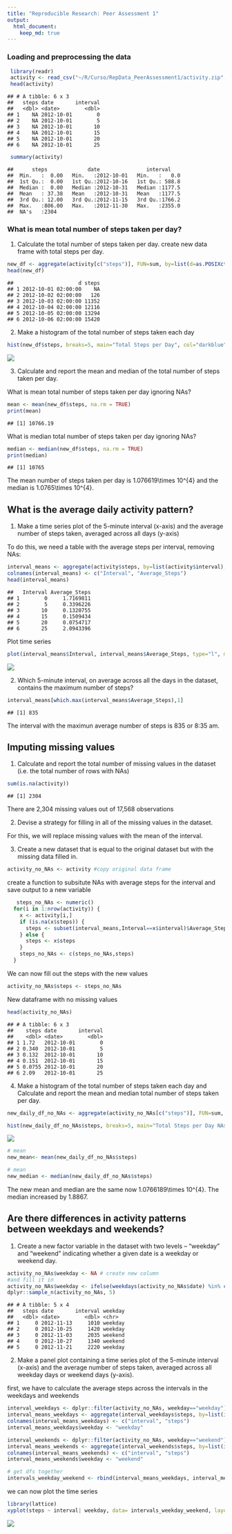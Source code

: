 ```yaml
---
title: "Reproducible Research: Peer Assessment 1"
output: 
  html_document:
    keep_md: true
---
```



### **Loading and preprocessing the data**

```r
 library(readr)
 activity <- read_csv("~/R/Curso/RepData_PeerAssessment1/activity.zip",  col_types = cols(steps = col_double()))
 head(activity)
```

```
## # A tibble: 6 x 3
##   steps date       interval
##   <dbl> <date>        <dbl>
## 1    NA 2012-10-01        0
## 2    NA 2012-10-01        5
## 3    NA 2012-10-01       10
## 4    NA 2012-10-01       15
## 5    NA 2012-10-01       20
## 6    NA 2012-10-01       25
```


```r
 summary(activity)
```

```
##      steps             date               interval     
##  Min.   :  0.00   Min.   :2012-10-01   Min.   :   0.0  
##  1st Qu.:  0.00   1st Qu.:2012-10-16   1st Qu.: 588.8  
##  Median :  0.00   Median :2012-10-31   Median :1177.5  
##  Mean   : 37.38   Mean   :2012-10-31   Mean   :1177.5  
##  3rd Qu.: 12.00   3rd Qu.:2012-11-15   3rd Qu.:1766.2  
##  Max.   :806.00   Max.   :2012-11-30   Max.   :2355.0  
##  NA's   :2304
```

### **What is mean total number of steps taken per day?**

1. Calculate the total number of steps taken per day. create new data frame with total steps per day.


```r
new_df <- aggregate(activity[c("steps")], FUN=sum, by=list(d=as.POSIXct(trunc(activity$date, "day"))))
head(new_df)
```

```
##                     d steps
## 1 2012-10-01 02:00:00    NA
## 2 2012-10-02 02:00:00   126
## 3 2012-10-03 02:00:00 11352
## 4 2012-10-04 02:00:00 12116
## 5 2012-10-05 02:00:00 13294
## 6 2012-10-06 02:00:00 15420
```

2. Make a histogram of the total number of steps taken each day

```r
hist(new_df$steps, breaks=5, main="Total Steps per Day", col="darkblue", xlab="steps")
```

![](PA1_template_files/figure-html/unnamed-chunk-4-1.png)<!-- -->

3. Calculate and report the mean and median of the total number of steps taken per day.

What is mean total number of steps taken per day ignoring NAs?

```r
mean <- mean(new_df$steps, na.rm = TRUE)
print(mean)
```

```
## [1] 10766.19
```

What is median total number of steps taken per day ignoring NAs?

```r
median <- median(new_df$steps, na.rm = TRUE)
print(median)
```

```
## [1] 10765
```

The mean number of steps taken per day is 1.076619\times 10^{4} and the median is 1.0765\times 10^{4}.

## **What is the average daily activity pattern?**

1. Make a time series plot of the 5-minute interval (x-axis) and the average number of steps taken, averaged across all days (y-axis)

To do this, we need a table with the average steps per interval, removing NAs:

```r
interval_means <- aggregate(activity$steps, by=list(activity$interval), FUN=mean, na.rm=TRUE)
colnames(interval_means) <- c("Interval", "Average_Steps")
head(interval_means)
```

```
##   Interval Average_Steps
## 1        0     1.7169811
## 2        5     0.3396226
## 3       10     0.1320755
## 4       15     0.1509434
## 5       20     0.0754717
## 6       25     2.0943396
```


Plot time series 

```r
plot(interval_means$Interval, interval_means$Average_Steps, type="l", main="Average Activity per Interval", xlab="Interval", ylab = "Avergae steps", col="darkblue", lwd=2)
```

![](PA1_template_files/figure-html/unnamed-chunk-8-1.png)<!-- -->


2. Which 5-minute interval, on average across all the days in the dataset, contains the maximum number of steps?

```r
interval_means[which.max(interval_means$Average_Steps),1]
```

```
## [1] 835
```

The interval with the maximun average number of steps is 835 or 8:35 am. 

## **Imputing missing values**

1. Calculate and report the total number of missing values in the dataset (i.e. the total number of rows with NAs)

```r
sum(is.na(activity))
```

```
## [1] 2304
```
There are 2,304 missing values out of 17,568 observations

2. Devise a strategy for filling in all of the missing values in the dataset. 

For this, we will replace missing values with the mean of the interval.

3. Create a new dataset that is equal to the original dataset but with the missing data filled in.

```r
activity_no_NAs <- activity #copy original data frame
```
create a function to subsitute NAs with average steps for the interval and save output to a new variable


```r
   steps_no_NAs <- numeric()
  for(i in 1:nrow(activity)) {
    x <- activity[i,]
    if (is.na(x$steps)) {
      steps <- subset(interval_means,Interval==x$interval)$Average_Steps
    } else {
      steps <- x$steps
    }
    steps_no_NAs <- c(steps_no_NAs,steps)
  }    
```

We can now fill out the steps with the new values


```r
activity_no_NAs$steps <- steps_no_NAs
```

New dataframe with no missing values


```r
head(activity_no_NAs)
```

```
## # A tibble: 6 x 3
##    steps date       interval
##    <dbl> <date>        <dbl>
## 1 1.72   2012-10-01        0
## 2 0.340  2012-10-01        5
## 3 0.132  2012-10-01       10
## 4 0.151  2012-10-01       15
## 5 0.0755 2012-10-01       20
## 6 2.09   2012-10-01       25
```

4. Make a histogram of the total number of steps taken each day and Calculate and report the mean and median total number of steps taken per day. 


```r
new_daily_df_no_NAs <- aggregate(activity_no_NAs[c("steps")], FUN=sum, by=list(d=as.POSIXct(trunc(activity_no_NAs$date, "day"))))
```


```r
hist(new_daily_df_no_NAs$steps, breaks=5, main="Total Steps per Day NAs Filled Out", col="darkblue", xlab="steps")
```

![](PA1_template_files/figure-html/unnamed-chunk-16-1.png)<!-- -->



```r
# mean
new_mean<- mean(new_daily_df_no_NAs$steps)
```


```r
# mean
new_median <- median(new_daily_df_no_NAs$steps)
```


The new mean and median are the same now 1.0766189\times 10^{4}. The median increased by 1.8867.


## **Are there differences in activity patterns between weekdays and weekends?**

1. Create a new factor variable in the dataset with two levels – “weekday” and “weekend” indicating whether a given date is a weekday or weekend day.


```r
activity_no_NAs$weekday <- NA # create new column
#and fill it in 
activity_no_NAs$weekday <- ifelse(weekdays(activity_no_NAs$date) %in% c("Saturday", "Sunday"), "weekend", "weekday")  
dplyr::sample_n(activity_no_NAs, 5)
```

```
## # A tibble: 5 x 4
##   steps date       interval weekday
##   <dbl> <date>        <dbl> <chr>  
## 1     0 2012-11-13     1010 weekday
## 2     0 2012-10-25     1420 weekday
## 3     0 2012-11-03     2035 weekend
## 4     0 2012-10-27     1340 weekend
## 5     0 2012-11-21     2220 weekday
```

2. Make a panel plot containing a time series plot  of the 5-minute interval (x-axis) and the average number of steps taken, averaged across all weekday days or weekend days (y-axis). 

first, we have to calculate the average steps across the intervals in the weekdays and weekends

```r
interval_weekdays <- dplyr::filter(activity_no_NAs, weekday=="weekday")
interval_means_weekdays <- aggregate(interval_weekdays$steps, by=list(interval_weekdays$interval), FUN=mean)
colnames(interval_means_weekdays) <- c("interval", "steps")
interval_means_weekdays$weekday <- "weekday"

interval_weekends <- dplyr::filter(activity_no_NAs, weekday=="weekend")
interval_means_weekends <- aggregate(interval_weekends$steps, by=list(interval_weekends$interval), FUN=mean)
colnames(interval_means_weekends) <- c("interval", "steps")
interval_means_weekends$weekday <- "weekend"

# get dfs together
intervals_weekday_weekend <- rbind(interval_means_weekdays, interval_means_weekends)
```

we can now plot the time series



```r
library(lattice)
xyplot(steps ~ interval| weekday, data= intervals_weekday_weekend, layout=c(1,2),type="l", main="Activity Patterns")
```

![](PA1_template_files/figure-html/unnamed-chunk-21-1.png)<!-- -->

